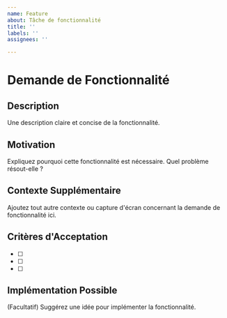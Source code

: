 ```yaml
---
name: Feature
about: Tâche de fonctionnalité
title: ''
labels: ''
assignees: ''

---
```


# Demande de Fonctionnalité

## Description
Une description claire et concise de la fonctionnalité.

## Motivation
Expliquez pourquoi cette fonctionnalité est nécessaire. Quel problème résout-elle ?

## Contexte Supplémentaire
Ajoutez tout autre contexte ou capture d'écran concernant la demande de fonctionnalité ici.

## Critères d'Acceptation
- [ ] 
- [ ] 
- [ ] 

## Implémentation Possible
(Facultatif) Suggérez une idée pour implémenter la fonctionnalité.
